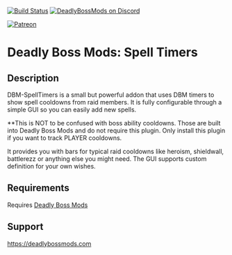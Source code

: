 [![Build Status](https://travis-ci.org/DeadlyBossMods/DBM-SpellTimers.svg?branch=master)](https://travis-ci.org/DeadlyBossMods/DBM-SpellTimers)
[![DeadlyBossMods on Discord](https://img.shields.io/badge/discord-DeadlyBossMods-738bd7.svg?style=flat)](https://discord.gg/DeadlyBossMods)

[![Patreon](https://media.forgecdn.net/attachments/76/25/patreon-medium-button.png)](https://www.patreon.com/deadlybossmods)

Deadly Boss Mods: Spell Timers
==============================

Description
-----------
DBM-SpellTimers is a small but powerful addon that uses DBM timers to show spell cooldowns from raid members. It is fully configurable through a simple GUI so you can easily add new spells.

**This is NOT to be confused with boss ability cooldowns. Those are built into Deadly Boss Mods and do not require this plugin. Only install this plugin if you want to track PLAYER cooldowns.

It provides you with bars for typical raid cooldowns like heroism, shieldwall, battlerezz or anything else you might need. The GUI supports custom definition for your own wishes.

Requirements
------------
Requires [Deadly Boss Mods](https://curseforge.com/wow/addons/deadly-boss-mods)

Support
-------
https://deadlybossmods.com
